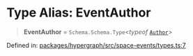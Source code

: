 # Type Alias: EventAuthor

> **EventAuthor** = `Schema.Schema.Type`\<*typeof* [`Author`](../variables/Author.md)\>

Defined in: [packages/hypergraph/src/space-events/types.ts:7](https://github.com/hashirpm/hypergraph/blob/ab4ea1cdb9430798142e0d735aac9d31c2cf0ae0/packages/hypergraph/src/space-events/types.ts#L7)
